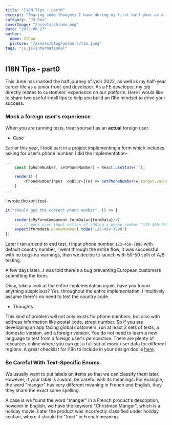 ```yaml
---
title: "I18N Tips - part0"
excerpt: "Sharing some thoughts I have during my first half year as a front-end engineer."
category: "JS Dev"
coverImage: "/assets/chrome.png"
date: "2022-06-17"
author:
  name: Zihao
  picture: "/assets/blog/authors/tim.jpeg"
tags: "js,js-international"
---
```



## I18N Tips - part0

This June has marked the half journey of year 2022, as well as my half-year career life as a junior front-end developer. As a FE developer, my job directly relates to customers' experience on our platform. Here I would like to share two useful small tips to help you build an i18n mindset to drive your success.

### Mock a foreign user's experience

When you are running tests, treat yourself as an **actual** foreign user.

- Case


Earlier this year, I took part in a project implementing a form which includes asking for user's phone number. I did the implementation-
```javascript
...
    const [phoneNumber, setPhoneNumber] = React.useState('');

    render() {
        <PhoneNumberInput  onBlur={(e) => setPhoneNumber(e.target.value)}/>
    }
...
```
I wrote the unit test-
```javascript
it("should get the correct phone number", () => {
    ...
    render(<MyFormComponent formData={formData}/>)
    ... // mock user input action of adding a phone number "123-456-7890"
    expect(formdata.phoneNumber).toBe("123-456-7890")
})
```
Later I ran an end to end test, I input phone number `123-456-7890` with default country number, I went through the entire flow, it was successful with no bugs no warnings, then we decide to launch with 50-50 split of A/B testing.

A few days later...I was told there's a bug preventing European customers submitting the form.

Okay, take a look at the entire implementation again, have you found anything suspicious? Yes, throughout the entire implementation, I intuitively assume there's no need to test the country code. 

- Thoughts


This kind of problem will not only exists for phone numbers, but also with address information like postal code, street number. So if you are developing an app facing global customers, run at leact 2 sets of tests, a domestic version, and a foreign version. You do not need to learn a new language to test from a foreign user's perspective. There are plenty of resources online where you can get a full set of mock user data for different regions.
A great checklist for i18n to include in your design doc is [here](https://github.com/w3c/wot-thing-description/issues/582).

### Be Careful With Text-Specific Enums
We usually want to put labels on items so that we can classify them later. However, if your label is a word, be careful with its meanings. For example, the word "manger" has very different meaning in French and English, they they share the exact same spelling. 


A case is we found the word "manger" in a French product's description, however in English, we have the keyword "Christman Manger", which is a holiday movie. Later the product was incorrectly classified under holiday section, where it should be "food" in French meaning.







